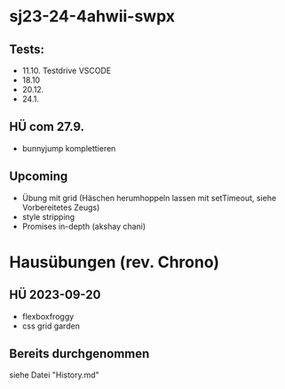 # sj23-24-4ahwii-swpx

## Tests:

-   11.10. Testdrive VSCODE
-   18.10
-   20.12.
-   24.1.

## HÜ com 27.9.

-   bunnyjump komplettieren

## Upcoming

-   Übung mit grid (Häschen herumhoppeln lassen mit setTimeout, siehe
    Vorbereitetes Zeugs)
-   style stripping
-   Promises in-depth (akshay chani)

# Hausübungen (rev. Chrono)

## HÜ 2023-09-20

-   flexboxfroggy
-   css grid garden

## Bereits durchgenommen

siehe Datei "History.md"
